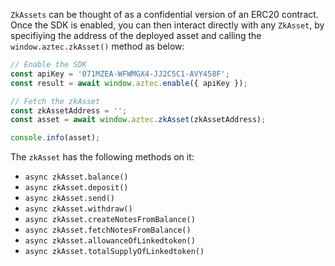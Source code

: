 `ZkAssets` can be thought of as a confidential version of an ERC20 contract. Once the SDK is enabled, you can then interact directly with any `ZkAsset`, by specifiying the address of the deployed asset and calling the `window.aztec.zkAsset()` method as below:

```js
// Enable the SDK
const apiKey = '071MZEA-WFWMGX4-JJ2C5C1-AVY458F';
const result = await window.aztec.enable({ apiKey });

// Fetch the zkAsset
const zkAssetAddress = '';
const asset = await window.aztec.zkAsset(zkAssetAddress);

console.info(asset);
```

The `zkAsset` has the following methods on it:
- `async zkAsset.balance()`
- `async zkAsset.deposit()`
- `async zkAsset.send()`
- `async zkAsset.withdraw()`
- `async zkAsset.createNotesFromBalance()`
- `async zkAsset.fetchNotesFromBalance()`
- `async zkAsset.allowanceOfLinkedtoken()`
- `async zkAsset.totalSupplyOfLinkedtoken()`





